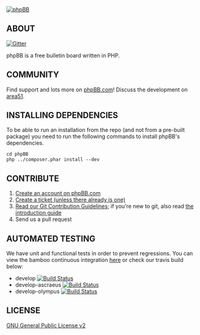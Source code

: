 [![phpBB](https://www.phpbb.com/theme/images/logos/blue/160x52.png)](http://www.phpbb.com)

## ABOUT

[![Gitter](https://badges.gitter.im/Join%20Chat.svg)](https://gitter.im/ricoh-rits/phpbb?utm_source=badge&utm_medium=badge&utm_campaign=pr-badge&utm_content=badge)

phpBB is a free bulletin board written in PHP.

## COMMUNITY

Find support and lots more on [phpBB.com](http://www.phpbb.com)! Discuss the development on [area51](http://area51.phpbb.com/phpBB/index.php).

## INSTALLING DEPENDENCIES

To be able to run an installation from the repo (and not from a pre-built package) you need to run the following commands to install phpBB's dependencies.

	cd phpBB
	php ../composer.phar install --dev


## CONTRIBUTE

1. [Create an account on phpBB.com](http://www.phpbb.com/community/ucp.php?mode=register)
2. [Create a ticket (unless there already is one)](http://tracker.phpbb.com/secure/CreateIssue!default.jspa)
3. [Read our Git Contribution Guidelines](http://wiki.phpbb.com/Git); if you're new to git, also read [the introduction guide](http://wiki.phpbb.com/display/DEV/Working+with+Git)
4. Send us a pull request

## AUTOMATED TESTING

We have unit and functional tests in order to prevent regressions. You can view the bamboo continuous integration [here](http://bamboo.phpbb.com) or check our travis build below:

* develop [![Build Status](https://secure.travis-ci.org/phpbb/phpbb.png?branch=develop)](http://travis-ci.org/phpbb/phpbb)
* develop-ascraeus [![Build Status](https://secure.travis-ci.org/phpbb/phpbb.png?branch=develop-ascraeus)](http://travis-ci.org/phpbb/phpbb)
* develop-olympus [![Build Status](https://secure.travis-ci.org/phpbb/phpbb.png?branch=develop-olympus)](http://travis-ci.org/phpbb/phpbb)

## LICENSE

[GNU General Public License v2](http://opensource.org/licenses/gpl-2.0.php)
